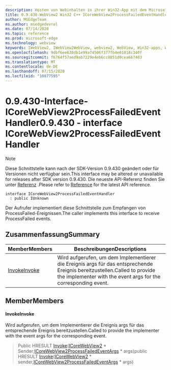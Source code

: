 ```yaml
---
description: Hosten von Webinhalten in ihrer Win32-App mit dem Microsoft Edge WebView2-Steuerelement
title: 0.9.430-WebView2 Win32 C++ ICoreWebView2ProcessFailedEventHandler
author: MSEdgeTeam
ms.author: msedgedevrel
ms.date: 07/14/2020
ms.topic: reference
ms.prod: microsoft-edge
ms.technology: webview
keywords: IWebView2, IWebView2WebView, webview2, WebView, Win32-apps, Win32, Edge, ICoreWebView2, ICoreWebView2Host, Browser-Steuerelement, Edge-HTML
ms.openlocfilehash: 9dbf6ee630db1e99a74506f377fb4e01018c340f
ms.sourcegitcommit: f6764f57aed9ab7229e4eb6cc8851d0cea667403
ms.translationtype: MT
ms.contentlocale: de-DE
ms.lasthandoff: 07/15/2020
ms.locfileid: "10877595"
---
```

# <span data-ttu-id="2e0a3-104">0.9.430-Interface-ICoreWebView2ProcessFailedEventHandler</span><span class="sxs-lookup"><span data-stu-id="2e0a3-104">0.9.430 - interface ICoreWebView2ProcessFailedEventHandler</span></span> 

> [!NOTE]
> <span data-ttu-id="2e0a3-105">Diese Schnittstelle kann nach der SDK-Version 0.9.430 geändert oder für Versionen nicht verfügbar sein.</span><span class="sxs-lookup"><span data-stu-id="2e0a3-105">This interface may be altered or unavailable for releases after SDK version 0.9.430.</span></span> <span data-ttu-id="2e0a3-106">Die neueste API-Referenz finden Sie unter [Referenz](../../../webview2-api-reference.md) .</span><span class="sxs-lookup"><span data-stu-id="2e0a3-106">Please refer to [Reference](../../../webview2-api-reference.md) for the latest API reference.</span></span>

```
interface ICoreWebView2ProcessFailedEventHandler
  : public IUnknown
```

<span data-ttu-id="2e0a3-107">Der Aufrufer implementiert diese Schnittstelle zum Empfangen von ProcessFailed-Ereignissen.</span><span class="sxs-lookup"><span data-stu-id="2e0a3-107">The caller implements this interface to receive ProcessFailed events.</span></span>

## <span data-ttu-id="2e0a3-108">Zusammenfassung</span><span class="sxs-lookup"><span data-stu-id="2e0a3-108">Summary</span></span>

 <span data-ttu-id="2e0a3-109">Member</span><span class="sxs-lookup"><span data-stu-id="2e0a3-109">Members</span></span>                        | <span data-ttu-id="2e0a3-110">Beschreibungen</span><span class="sxs-lookup"><span data-stu-id="2e0a3-110">Descriptions</span></span>
--------------------------------|---------------------------------------------
[<span data-ttu-id="2e0a3-111">Invoke</span><span class="sxs-lookup"><span data-stu-id="2e0a3-111">Invoke</span></span>](#invoke) | <span data-ttu-id="2e0a3-112">Wird aufgerufen, um dem Implementierer die Ereignis args für das entsprechende Ereignis bereitzustellen.</span><span class="sxs-lookup"><span data-stu-id="2e0a3-112">Called to provide the implementer with the event args for the corresponding event.</span></span>

## <span data-ttu-id="2e0a3-113">Member</span><span class="sxs-lookup"><span data-stu-id="2e0a3-113">Members</span></span>

#### <span data-ttu-id="2e0a3-114">Invoke</span><span class="sxs-lookup"><span data-stu-id="2e0a3-114">Invoke</span></span> 

<span data-ttu-id="2e0a3-115">Wird aufgerufen, um dem Implementierer die Ereignis args für das entsprechende Ereignis bereitzustellen.</span><span class="sxs-lookup"><span data-stu-id="2e0a3-115">Called to provide the implementer with the event args for the corresponding event.</span></span>

> <span data-ttu-id="2e0a3-116">Public HRESULT [Invoke](#invoke)([ICoreWebView2](ICoreWebView2.md) \* Sender;[ICoreWebView2ProcessFailedEventArgs](ICoreWebView2ProcessFailedEventArgs.md) \* args)</span><span class="sxs-lookup"><span data-stu-id="2e0a3-116">public HRESULT [Invoke](#invoke)([ICoreWebView2](ICoreWebView2.md) \* sender,[ICoreWebView2ProcessFailedEventArgs](ICoreWebView2ProcessFailedEventArgs.md) \* args)</span></span>


